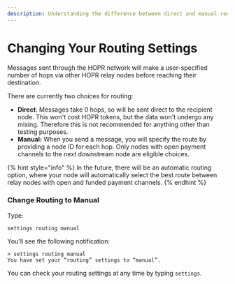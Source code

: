 ```yaml
---
description: Understanding the difference between direct and manual routing
---
```


# Changing Your Routing Settings

Messages sent through the HOPR network will make a user-specified number of hops via other HOPR relay nodes before reaching their destination.

There are currently two choices for routing:

* **Direct**: Messages take 0 hops, so will be sent direct to the recipient node. This won't cost HOPR tokens, but the data won't undergo any mixing. Therefore this is not recommended for anything other than testing purposes.
* **Manual:** When you send a message, you will specify the route by providing a node ID for each hop. Only nodes with open payment channels to the next downstream node are eligible choices.

{% hint style="info" %}
In the future, there will be an automatic routing option, where your node will automatically select the best route between relay nodes with open and funded payment channels.
{% endhint %}

### Change Routing to Manual

Type:

```text
settings routing manual
```

You'll see the following notification:

```text
> settings routing manual
You have set your “routing” settings to “manual”.
```

You can check your routing settings at any time by typing `settings`.

